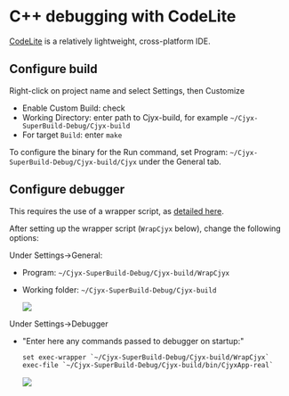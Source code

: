 # C++ debugging with CodeLite

[CodeLite](https://codelite.org/) is a relatively lightweight, cross-platform IDE.

## Configure build

Right-click on project name and select Settings, then Customize

- Enable Custom Build: check
- Working Directory: enter path to Cjyx-build, for example `~/Cjyx-SuperBuild-Debug/Cjyx-build`
- For target `Build`: enter `make`

To configure the binary for the Run command, set Program: `~/Cjyx-SuperBuild-Debug/Cjyx-build/Cjyx` under the General tab.

## Configure debugger

This requires the use of a wrapper script, as [detailed here](linuxcpp.md#gdb-debug-by-using-exec-wrapper).

After setting up the wrapper script (`WrapCjyx` below), change the following options:

Under Settings->General:

- Program: `~/Cjyx-SuperBuild-Debug/Cjyx-build/WrapCjyx`
- Working folder: `~/Cjyx-SuperBuild-Debug/Cjyx-build`

    ![](https://github.com/Slicer/Slicer/releases/download/docs-resources/debugging_codelite_1.png)

Under Settings->Debugger

- "Enter here any commands passed to debugger on startup:"

    ```txt
    set exec-wrapper `~/Cjyx-SuperBuild-Debug/Cjyx-build/WrapCjyx`
    exec-file `~/Cjyx-SuperBuild-Debug/Cjyx-build/bin/CjyxApp-real`
    ```

    ![](https://github.com/Slicer/Slicer/releases/download/docs-resources/debugging_codelite_2.png)
